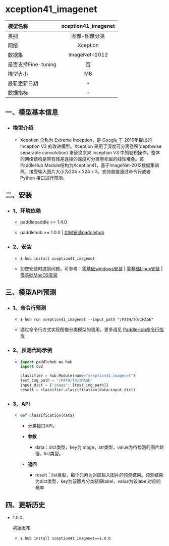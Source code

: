 # xception41_imagenet

|模型名称|xception41_imagenet|
| :--- | :---: |
|类别|图像-图像分类|
|网络|Xception|
|数据集|ImageNet-2012|
|是否支持Fine-tuning|否|
|模型大小|MB|
|最新更新日期|-|
|数据指标|-|


## 一、模型基本信息



- ### 模型介绍

  - Xception 全称为 Extreme Inception，是 Google 于 2016年提出的 Inception V3 的改进模型。Xception 采用了深度可分离卷积(depthwise separable convolution) 来替换原来 Inception V3 中的卷积操作，整体的网络结构是带有残差连接的深度可分离卷积层的线性堆叠。该PaddleHub Module结构为Xception41，基于ImageNet-2012数据集训练，接受输入图片大小为224 x 224 x 3，支持直接通过命令行或者 Python 接口进行预测。

## 二、安装

- ### 1、环境依赖  

  - paddlepaddle >= 1.4.0  

  - paddlehub >= 1.0.0  | [如何安装paddlehub](../../../../docs/docs_ch/get_start/installation.rst)


- ### 2、安装

  - ```shell
    $ hub install xception41_imagenet
    ```
  - 如您安装时遇到问题，可参考：[零基础windows安装](../../../../docs/docs_ch/get_start/windows_quickstart.md)
 | [零基础Linux安装](../../../../docs/docs_ch/get_start/linux_quickstart.md) | [零基础MacOS安装](../../../../docs/docs_ch/get_start/mac_quickstart.md)

## 三、模型API预测

- ### 1、命令行预测

  - ```shell
    $ hub run xception41_imagenet --input_path "/PATH/TO/IMAGE"
    ```
  - 通过命令行方式实现图像分类模型的调用，更多请见 [PaddleHub命令行指令](../../../../docs/docs_ch/tutorial/cmd_usage.rst)

- ### 2、预测代码示例

  - ```python
    import paddlehub as hub
    import cv2

    classifier = hub.Module(name="xception41_imagenet")
    test_img_path = "/PATH/TO/IMAGE"
    input_dict = {"image": [test_img_path]}
    result = classifier.classification(data=input_dict)
    ```

- ### 3、API

  - ```python
    def classification(data)
    ```
    - 分类接口API。
    - **参数**
      - data：dict类型，key为image，str类型，value为待检测的图片路径，list类型。

    - **返回**
      - result：list类型，每个元素为对应输入图片的预测结果。预测结果为dict类型，key为该图片分类结果label，value为该label对应的概率





## 四、更新历史

* 1.0.0

  初始发布

  - ```shell
    $ hub install xception41_imagenet==1.0.0
    ```
